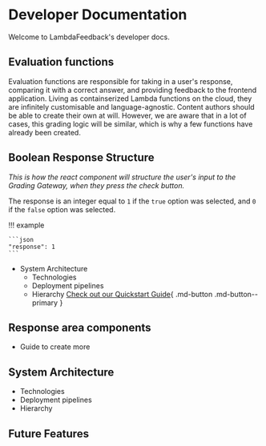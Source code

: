 # Developer Documentation 
Welcome to LambdaFeedback's developer docs.

## Evaluation functions
Evaluation functions are responsible for taking in a user's response, comparing it with a correct answer, and providing feedback to the frontend application. Living as containserized Lambda functions on the cloud, they are infinitely customisable and language-agnostic. Content authors should be able to create their own at will. However, we are aware that in a lot of cases, this grading logic will be similar, which is why a few functions have already been created. 

## Boolean Response Structure
*This is how the react component will structure the user's input to the Grading Gateway, when they press the check button.* 

The response is an integer equal to `1` if the `true` option was selected, and `0` if the `false` option was selected.

!!! example 

    ```json 
    "response": 1
    ```

- System Architecture
  - Technologies
  - Deployment pipelines
  - Hierarchy 
[Check out our Quickstart Guide](evaluation_functions/quickstart.md){ .md-button .md-button--primary }



## Response area components
- Guide to create more


## System Architecture
- Technologies
- Deployment pipelines
- Hierarchy 


## Future Features